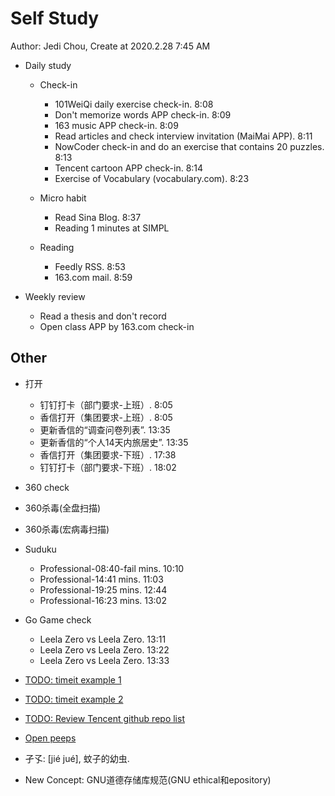 # Self Study

Author: Jedi Chou, Create at 2020.2.28 7:45 AM

* Daily study
  * Check-in
    * 101WeiQi daily exercise check-in. 8:08
    * Don't memorize words APP check-in. 8:09
    * 163 music APP check-in. 8:09
    * Read articles and check interview invitation (MaiMai APP). 8:11
    * NowCoder check-in and do an exercise that contains 20 puzzles. 8:13
    * Tencent cartoon APP check-in. 8:14
    * Exercise of Vocabulary (vocabulary.com). 8:23

  * Micro habit
    * Read Sina Blog. 8:37
    * Reading 1 minutes at SIMPL

  * Reading
    * Feedly RSS. 8:53
    * 163.com mail. 8:59

* Weekly review
  * Read a thesis and don't record
  * Open class APP by 163.com check-in

## Other

* 打开
  * 钉钉打卡（部门要求-上班）. 8:05
  * 香信打开（集团要求-上班）. 8:05
  * 更新香信的“调查问卷列表”. 13:35
  * 更新香信的“个人14天内旅居史”. 13:35
  * 香信打开（集团要求-下班）. 17:38
  * 钉钉打卡（部门要求-下班）. 18:02

* 360 check
* 360杀毒(全盘扫描)
* 360杀毒(宏病毒扫描)

* Suduku
  * Professional-08:40-fail mins. 10:10
  * Professional-14:41 mins. 11:03
  * Professional-19:25 mins. 12:44
  * Professional-16:23 mins. 13:02

* Go Game check
  * Leela Zero vs Leela Zero. 13:11
  * Leela Zero vs Leela Zero. 13:22
  * Leela Zero vs Leela Zero. 13:33

* [TODO: timeit example 1](https://www.geeksforgeeks.org/timeit-python-examples/)
* [TODO: timeit example 2](https://www.guru99.com/timeit-python-examples.html)
* [TODO: Review Tencent github repo list](https://github.com/Tencent)
* [Open peeps](https://www.openpeeps.com/)
* 孑孓: [jié jué], 蚊子的幼虫.
* New Concept: GNU道德存储库规范(GNU ethical和epository)
